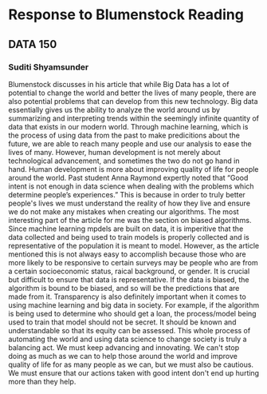 # Response to Blumenstock Reading

## DATA 150 

### Suditi Shyamsunder 

Blumenstock discusses in his article that while Big Data has a lot of potential to change the world and better the lives of many people, there are also potential problems that can develop from this new technology. Big data essentially gives us the ability to analyze the world around us by summarizing and interpreting trends within the seemingly infinite quantity of data that exists in our modern world. Through machine learning, which is the process of using data from the past to make predicitions about the future, we are able to reach many people and use our analysis to ease the lives of many. However, human development is not merely about technological advancement, and sometimes the two do not go hand in hand. Human development is more about improving quality of life for people around the world. Past student Anna Raymond expertly noted that “Good intent is not enough in data science when dealing with the problems which determine people’s experiences.” This is because in order to truly better people's lives we must understand the reality of how they live and ensure we do not make any mistakes when creating our algorithms. The most interesting part of the article for me was the section on biased algorithms. Since machine learning mpdels are built on data, it is imperitive that the data collected and being used to train models is properly collected and is representative of the population it is meant to model. However, as the article mentioned this is not always easy to accomplish because those who are more likely to be responsive to certain surveys may be people who are from a certain socioeconomic status, raical background, or gender. It is crucial but difficult to ensure that data is representative. If the data is biased, the algorithm is bound to be biased, and so will be the predictions that are made from it. Transparency is also definitely important when it comes to using machine learning and big data in society. For example, if the algorithm is being used to determine who should get a loan, the process/model being used to train that model should not be secret. It should be known and understandable so that its equity can be assessed. This whole process of automating the world and using data science to change society is truly a balancing act. We must keep advancing and innovating. We can't stop doing as much as we can to help those around the world and improve quality of life for as many people as we can, but we must also be cautious. We must ensure that our actions taken with good intent don't end up hurting more than they help. 
